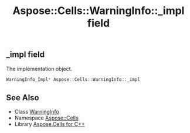 ﻿---
title: Aspose::Cells::WarningInfo::_impl field
linktitle: _impl
second_title: Aspose.Cells for C++ API Reference
description: 'Aspose::Cells::WarningInfo::_impl field. The implementation object in C++.'
type: docs
weight: 1100
url: /cpp/aspose.cells/warninginfo/_impl/
---
## _impl field


The implementation object.

```cpp
WarningInfo_Impl* Aspose::Cells::WarningInfo::_impl
```

## See Also

* Class [WarningInfo](../)
* Namespace [Aspose::Cells](../../)
* Library [Aspose.Cells for C++](../../../)
